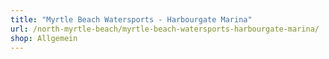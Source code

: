 ```yaml
---
title: "Myrtle Beach Watersports - Harbourgate Marina"
url: /north-myrtle-beach/myrtle-beach-watersports-harbourgate-marina/
shop: Allgemein
---
```

